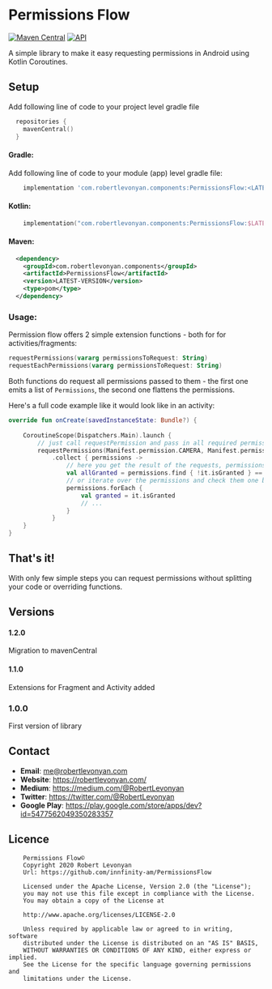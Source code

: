 # Permissions Flow
[![Maven Central](https://maven-badges.herokuapp.com/maven-central/com.robertlevonyan.components/PermissionsFlow/badge.svg)](https://maven-badges.herokuapp.com/maven-central/com.robertlevonyan.components/PermissionsFlow)
[![API](https://img.shields.io/badge/API-21%2B-yellow.svg?style=flat)](https://android-arsenal.com/api?level=21)

A simple library to make it easy requesting permissions in Android using Kotlin Coroutines.

## Setup

Add following line of code to your project level gradle file

```kotlin
  repositories {
    mavenCentral()
  }
```

#### Gradle:

Add following line of code to your module (app) level gradle file:

```groovy
    implementation 'com.robertlevonyan.components:PermissionsFlow:<LATEST-VERSION>'
```

#### Kotlin:

```kotlin
    implementation("com.robertlevonyan.components:PermissionsFlow:$LATEST_VERSION")
```

#### Maven:

```xml
  <dependency>
    <groupId>com.robertlevonyan.components</groupId>
    <artifactId>PermissionsFlow</artifactId>
    <version>LATEST-VERSION</version>
    <type>pom</type>
  </dependency>
```

### Usage:

Permission flow offers 2 simple extension functions - both for for activities/fragments:

```kotlin
requestPermissions(vararg permissionsToRequest: String)
requestEachPermissions(vararg permissionsToRequest: String)
```

Both functions do request all permissions passed to them - the first one emits a list of `Permissions`, the second one flattens the permissions.

Here's a full code example like it would look like in an activity:


```kotlin
override fun onCreate(savedInstanceState: Bundle?) {
 
    CoroutineScope(Dispatchers.Main).launch {
        // just call requestPermission and pass in all required permissions
        requestPermissions(Manifest.permission.CAMERA, Manifest.permission.WRITE_EXTERNAL_STORAGE)
            .collect { permissions ->
                // here you get the result of the requests, permissions holds a list of Permission requests and you can check if all of them have been granted:
                val allGranted = permissions.find { !it.isGranted } == null
                // or iterate over the permissions and check them one by one
                permissions.forEach { 
                	val granted = it.isGranted
                	// ...
                }
            }
	}
}
```

## That's it!

With only few simple steps you can request permissions without splitting your code or overriding functions.

## Versions

#### 1.2.0

Migration to mavenCentral

#### 1.1.0

Extensions for Fragment and Activity added

### 1.0.0

First version of library

## Contact

- **Email**: me@robertlevonyan.com
- **Website**: https://robertlevonyan.com/
- **Medium**: https://medium.com/@RobertLevonyan
- **Twitter**: https://twitter.com/@RobertLevonyan
- **Google Play**: https://play.google.com/store/apps/dev?id=5477562049350283357

## Licence

```
    Permissions Flow©
    Copyright 2020 Robert Levonyan
    Url: https://github.com/innfinity-am/PermissionsFlow

    Licensed under the Apache License, Version 2.0 (the "License");
    you may not use this file except in compliance with the License.
    You may obtain a copy of the License at

    http://www.apache.org/licenses/LICENSE-2.0

    Unless required by applicable law or agreed to in writing, software
    distributed under the License is distributed on an "AS IS" BASIS,
    WITHOUT WARRANTIES OR CONDITIONS OF ANY KIND, either express or implied.
    See the License for the specific language governing permissions and
    limitations under the License.
```
